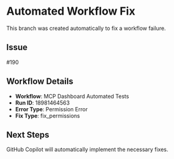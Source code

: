 # Automated Workflow Fix

This branch was created automatically to fix a workflow failure.

## Issue

#190

## Workflow Details

- **Workflow**: MCP Dashboard Automated Tests
- **Run ID**: 18981464563
- **Error Type**: Permission Error
- **Fix Type**: fix_permissions

## Next Steps

GitHub Copilot will automatically implement the necessary fixes.
